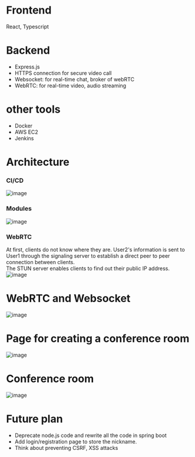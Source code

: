 # Frontend
React, Typescript
# Backend
- Express.js
- HTTPS connection for secure video call
- Websocket: for real-time chat, broker of webRTC
- WebRTC: for real-time video, audio streaming
# other tools
- Docker
- AWS EC2
- Jenkins

# Architecture
### CI/CD
![image](https://github.com/vacu9708/video-conference/assets/67142421/95e6b781-56ac-488f-aaa3-82f98e556b06)<br>
### Modules
![image](https://github.com/vacu9708/video-conference/assets/67142421/13e663ee-e3cb-421e-93ef-4d89d6d7809b)<br>
### WebRTC
At first, clients do not know where they are. User2's information is sent to User1 through the signaling server to establish a direct peer to peer connection between clients.<br>
The STUN server enables clients to find out their public IP address.<br>
![image](https://github.com/vacu9708/video-conference/assets/67142421/ef8e44a8-ee2b-4b15-98bb-e1566496f0cf)


# WebRTC and Websocket
![image](https://github.com/vacu9708/video-conference/assets/67142421/ef40bb16-f8a0-4c98-8f1b-9b20d589bbac)

# Page for creating a conference room
![image](https://github.com/vacu9708/video-conference/assets/67142421/f52e20b6-92ee-43cd-904e-822bef206e13)

# Conference room
![image](https://user-images.githubusercontent.com/67142421/205711740-6953fe9b-8180-4f71-ad41-c967d2c968e9.png)

# Future plan
- Deprecate node.js code and rewrite all the code in spring boot
- Add login/registration page to store the nickname.
- Think about preventing CSRF, XSS attacks
